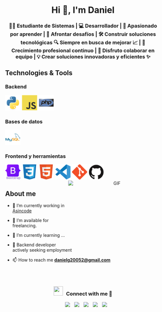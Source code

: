 <h1 align="center">Hi 👋, I'm Daniel
<h3 align="center">👨‍💻 Estudiante de Sistemas | 💻 Desarrollador | 🚀 Apasionado por aprender | 🌱 Afrontar desafíos | 🛠️ Construir soluciones tecnológicas
🔍 Siempre en busca de mejorar 📈 | 🌟 Crecimiento profesional continuo | 🤝 Disfruto colaborar en equipo | 💡 Crear soluciones innovadoras y eficientes ✨
</h3>

<h2 align="left" >Technologies & Tools</h2>

<h3>Backend</h3>

<img src="img/python-original.svg" width="50" height="50">
<img src="img/javascript-original.svg"width="50" height="50">
<img src="img/php-original.svg"width="50" height="50">

<h3>Bases de datos</h3>
<img src="img/mysql-original-wordmark.svg"width="50" height="50">

<h3>Frontend y herramientas</h3>
<img src="img/bootstrap-original-wordmark.svg"width="50" height="50">
<img src="img/css3-original.svg"width="50" height="50">
<img src="img/html5-original.svg"width="50" height="50">
<img src="img/vscode-original.svg"width="50" height="50">
<img src="img/git-original.svg"width="50" height="50">
<img src="img/github-original.svg"width="50" height="50">



<a target="_blank" align="center">
  <img align="right" top="800" height="200" width="300" alt="GIF" src="https://media.giphy.com/media/SWoSkN6DxTszqIKEqv/giphy.gif">
</a>

<h2 align="left" >About me</h2>

- 🔭 I’m currently working in <a href="https://asincode.co/" target="blank">Asincode</a>

- 🤝 I’m available for freelancing.

- 🌱 I’m currently learning ...

- 📝 Backend developer actively seeking employment

- 📫 How to reach me **danielg20052@gmail.com**
<br/>
<br/>

<h3 align="center" > <img src="https://media.giphy.com/media/iY8CRBdQXODJSCERIr/giphy.gif" width="30" height="30" style="margin-right: 10px;">Connect with me 🤝 </h3>

<p align="center">

 <div align="center"  class="icons-social" style="margin-left: 10px;">
        <a style="margin-left: 10px;"  target="_blank" href="https://www.linkedin.com/in/daniel-gomez-4713a9352/">
			<img src="https://img.icons8.com/doodle/40/000000/linkedin--v2.png"></a>
        <a style="margin-left: 10px;" target="_blank" href="https://github.com/DanielGomez23">
		<img src="https://img.icons8.com/doodle/40/000000/github--v1.png"></a>
		<a style="margin-left: 10px;" target="_blank" href="https://www.instagram.com/_.da_ni._/">
			<img src="https://img.icons8.com/doodle/40/000000/instagram-new--v2.png"></a>
		<a style="margin-left: 10px;" target="_blank" href="https://twitter.com/100rabhcsmc">
			<img src="https://img.icons8.com/doodle/1x/twitter-squared--v2.png" ></a>
		<a style="margin-left: 10px;" target="_blank" href="https://www.youtube.com/channel/UC-ZdNkKNHC6KguDqNFKO2Nw?view_as=subscriber">
				<img src="https://img.icons8.com/doodle/1x/youtube--v2.png" ></a>
      </div>

</p>